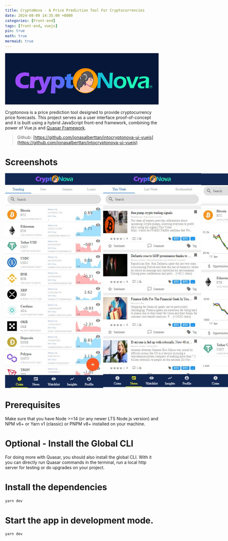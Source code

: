 ```yaml
---
title: CryptoNova - A Price Prediction Tool For Cryptocurrencies
date: 2024-08-09 14:35:00 +0800
categories: [Front-end]
tags: [front-end, vuejs]
pin: true
math: true
mermaid: true
---
```


![CyptoNova Logo](/assets/img/CryptoNova/cryptonova-logo.png)

Cryptonova is a price prediction tool designed to provide cryptocurrency price forecasts. This project serves as a user interface proof-of-concept and it is built using a hybrid JavaScript front-end framework, combining the power of Vue.js and [Quasar Framework](https://quasar.dev/).

> Github: [https://github.com/jonasalberttan/intocryptonova-ui-vuejs](https://github.com/jonasalberttan/intocryptonova-ui-vuejs)

# Screenshots
<div style="display: flex; justify-content: space-between; align-items: center;">
  <img src="/assets/img/CryptoNova/Tab-Coins.JPG" alt="Tab-Coins" width="322" height="703" />
  <img src="/assets/img/CryptoNova/Tab-News.JPG" alt="Tab-News" width="322" height="703" />
  <img src="/assets/img/CryptoNova/Tab-Watchlist.JPG" alt="Tab-Watchlist" width="322" height="703" />
  <img src="/assets/img/CryptoNova/Tab-Insights.JPG" alt="Tab-Insights" width="322" height="703" />
  <img src="/assets/img/CryptoNova/Tab-Profile.JPG" alt="Tab-Profile" width="322" height="703" />
</div>

# Prerequisites
Make sure that you have Node >=14 (or any newer LTS Node.js version) and NPM v6+ or Yarn v1 (classic) or PNPM v8+ installed on your machine.

# Optional - Install the Global CLI
For doing more with Quasar, you should also install the global CLI. With it you can directly run Quasar commands in the terminal, run a local http server for testing or do upgrades on your project.

# Install the dependencies
```bash yarn npm
yarn dev
```

# Start the app in development mode.

```bash
yarn dev
```
